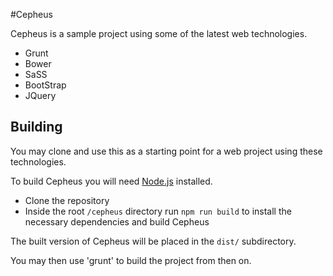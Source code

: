 #Cepheus

Cepheus is a sample project using some of the latest web technologies.

- Grunt
- Bower
- SaSS
- BootStrap
- JQuery

## Building
You may clone and use this as a starting point for a web project using these technologies.

To build Cepheus you will need [Node.js](http://nodejs.org/download/) installed.

- Clone the repository
- Inside the root `/cepheus` directory run `npm run build` to install the necessary dependencies and build Cepheus

The built version of Cepheus will be placed in the `dist/` subdirectory.

You may then use 'grunt' to build the project from then on.
